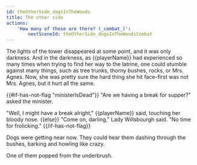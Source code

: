 ```yaml
---
id: theOtherSide_dogsInTheWoods
title: The other side
actions:
    'How many of those are there? (_combat_)':
        nextSceneId: theOtherSide_dogsInTheWoodsCombat
---
```


The lights of the tower disappeared at some point, and it was only darkness. And in the darkness, as {{playerName}} had experienced so many times when trying to find her way to the latrine, one could stumble against many things, such as tree trunks, thorny bushes, rocks, or Mrs. Agnes. Now, she was pretty sure the hard thing she hit face-first was not Mrs. Agnes, but it hurt all the same.

{{#if-has-not-flag "ministerIsDead"}}
"Are we having a break for supper?" asked the minister.

"Well, I might have a break alright," {{playerName}} said, touching her bloody nose.
{{else}}
"Come on, darling," Lady Willsbourgh said. "No time for frolicking."
{{/if-has-not-flag}}

Dogs were getting near now. They could hear them dashing through the bushes, barking and howling like crazy.

One of them popped from the underbrush.
